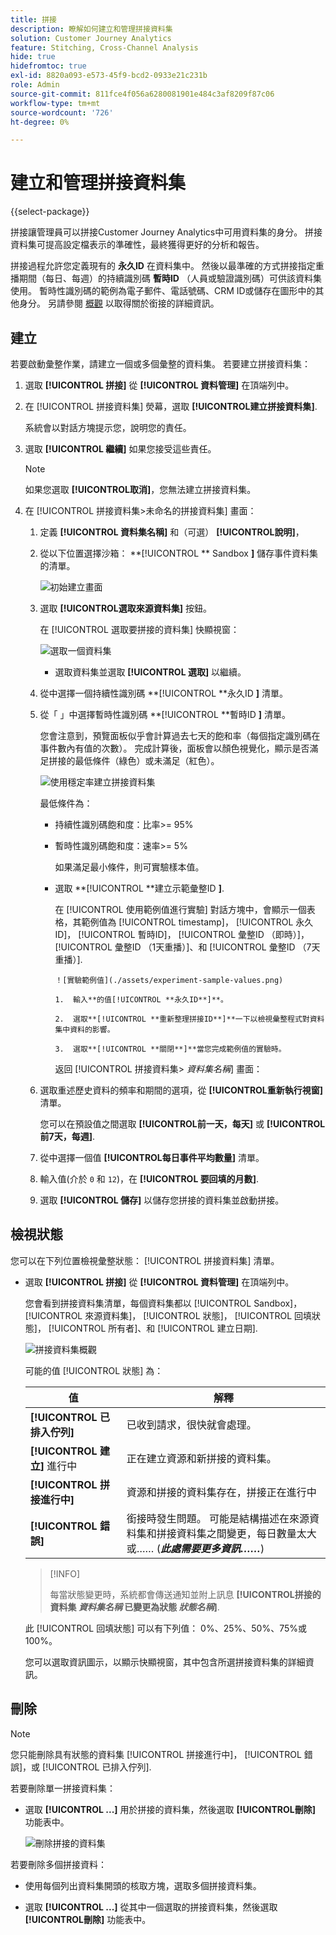 ```yaml
---
title: 拼接
description: 瞭解如何建立和管理拼接資料集
solution: Customer Journey Analytics
feature: Stitching, Cross-Channel Analysis
hide: true
hidefromtoc: true
exl-id: 8820a093-e573-45f9-bcd2-0933e21c231b
role: Admin
source-git-commit: 811fce4f056a6280081901e484c3af8209f87c06
workflow-type: tm+mt
source-wordcount: '726'
ht-degree: 0%

---
```


# 建立和管理拼接資料集

{{select-package}}

拼接讓管理員可以拼接Customer Journey Analytics中可用資料集的身分。 拼接資料集可提高設定檔表示的準確性，最終獲得更好的分析和報告。

拼接過程允許您定義現有的 **永久ID** 在資料集中。 然後以最準確的方式拼接指定重播期間（每日、每週）的持續識別碼 **暫時ID** （人員或驗證識別碼）可供該資料集使用。 暫時性識別碼的範例為電子郵件、電話號碼、CRM ID或儲存在圖形中的其他身分。 另請參閱 [概觀](overview.md) 以取得關於銜接的詳細資訊。

## 建立

若要啟動彙整作業，請建立一個或多個彙整的資料集。 若要建立拼接資料集：

1. 選取 **[!UICONTROL **&#x200B;拼接&#x200B;**]** 從 **[!UICONTROL **&#x200B;資料管理&#x200B;**]** 在頂端列中。

2. 在 [!UICONTROL 拼接資料集] 熒幕，選取 **[!UICONTROL **&#x200B;建立拼接資料集&#x200B;**]**.

   系統會以對話方塊提示您，說明您的責任。

3. 選取 **[!UICONTROL **&#x200B;繼續&#x200B;**]** 如果您接受這些責任。

   >[!NOTE]
   >
   >    如果您選取 **[!UICONTROL **&#x200B;取消&#x200B;**]**，您無法建立拼接資料集。

4. 在 [!UICONTROL 拼接資料集>未命名的拼接資料集] 畫面：

   1. 定義 **[!UICONTROL **&#x200B;資料集名稱&#x200B;**]** 和（可選） **[!UICONTROL **&#x200B;說明&#x200B;**]**，

   2. 從以下位置選擇沙箱： **[!UICONTROL ** Sandbox **]** 儲存事件資料集的清單。

      ![初始建立畫面](./assets/create-initial.png)

   3. 選取 **[!UICONTROL **&#x200B;選取來源資料集&#x200B;**]** 按鈕。

      在 [!UICONTROL 選取要拼接的資料集] 快顯視窗：

      ![選取一個資料集](./assets/select-one-dataset.png)

      - 選取資料集並選取 **[!UICONTROL **&#x200B;選取&#x200B;**]** 以繼續。

   4. 從中選擇一個持續性識別碼 **[!UICONTROL **&#x200B;永久ID **]** 清單。

   5. 從「 」中選擇暫時性識別碼 **[!UICONTROL **&#x200B;暫時ID **]** 清單。

      您會注意到，預覽面板似乎會計算過去七天的飽和率（每個指定識別碼在事件數內有值的次數）。 完成計算後，面板會以顏色視覺化，顯示是否滿足拼接的最低條件（綠色）或未滿足（紅色）。

      ![使用穩定率建立拼接資料集](./assets/create-before-experimenting.png)

      最低條件為：

      - 持續性識別碼飽和度：比率>= 95%

      - 暫時性識別碼飽和度：速率>= 5%

        如果滿足最小條件，則可實驗樣本值。

      - 選取 **[!UICONTROL **&#x200B;建立示範彙整ID **]**.

        在 [!UICONTROL 使用範例值進行實驗] 對話方塊中，會顯示一個表格，其範例值為 [!UICONTROL timestamp]， [!UICONTROL 永久ID]， [!UICONTROL 暫時ID]， [!UICONTROL 彙整ID （即時）]， [!UICONTROL 彙整ID （1天重播）]、和 [!UICONTROL 彙整ID （7天重播）].

            ！[實驗範例值](./assets/experiment-sample-values.png)
            
            1.  輸入**的值[!UICONTROL **永久ID**]**。
            
            2.  選取**[!UICONTROL **重新整理拼接ID**]**一下以檢視彙整程式對資料集中資料的影響。
            
            3.  選取**[!UICONTROL **關閉**]**當您完成範例值的實驗時。
        

        返回 [!UICONTROL 拼接資料集> _資料集名稱_] 畫面：

   6. 選取重述歷史資料的頻率和期間的選項，從 **[!UICONTROL **&#x200B;重新執行視窗&#x200B;**]** 清單。

      您可以在預設值之間選取 **[!UICONTROL **&#x200B;前一天，每天&#x200B;**]** 或 **[!UICONTROL **&#x200B;前7天，每週&#x200B;**]**.

   7. 從中選擇一個值 **[!UICONTROL **&#x200B;每日事件平均數量&#x200B;**]** 清單。

   8. 輸入值(介於 `0` 和 `12`)，在 **[!UICONTROL **&#x200B;要回填的月數&#x200B;**]**.

   9. 選取 **[!UICONTROL **&#x200B;儲存&#x200B;**]** 以儲存您拼接的資料集並啟動拼接。

## 檢視狀態

您可以在下列位置檢視彙整狀態： [!UICONTROL 拼接資料集] 清單。

- 選取 **[!UICONTROL **&#x200B;拼接&#x200B;**]** 從 **[!UICONTROL **&#x200B;資料管理&#x200B;**]** 在頂端列中。

  您會看到拼接資料集清單，每個資料集都以 [!UICONTROL Sandbox]， [!UICONTROL 來源資料集]， [!UICONTROL 狀態]， [!UICONTROL 回填狀態]， [!UICONTROL 所有者]、和 [!UICONTROL 建立日期].

  ![拼接資料集概觀](./assets/overview-stitched-datasetts.png)

  可能的值 [!UICONTROL 狀態] 為：

  | 值 | 解釋 |
  |-----|-----|
  | **[!UICONTROL **&#x200B;已排入佇列&#x200B;**]** | 已收到請求，很快就會處理。 |
  | **[!UICONTROL **&#x200B;建立&#x200B;**]** 進行中 | 正在建立資源和新拼接的資料集。 |
  | **[!UICONTROL **&#x200B;拼接進行中&#x200B;**]** | 資源和拼接的資料集存在，拼接正在進行中 |
  | **[!UICONTROL **&#x200B;錯誤&#x200B;**]** | 銜接時發生問題。 可能是結構描述在來源資料集和拼接資料集之間變更，每日數量太大或…… (_**此處需要更多資訊……**_) |

  >[!INFO]
  >
  >    每當狀態變更時，系統都會傳送通知並附上訊息 **[!UICONTROL **&#x200B;拼接的資料集 _資料集名稱_ 已變更為狀態 _狀態名稱&#x200B;_**]**.


  此 [!UICONTROL 回填狀態] 可以有下列值： 0%、25%、50%、75%或100%。

  您可以選取資訊圖示，以顯示快顯視窗，其中包含所選拼接資料集的詳細資訊。


## 刪除

>[!NOTE]
>
>您只能刪除具有狀態的資料集 [!UICONTROL 拼接進行中]， [!UICONTROL 錯誤]，或 [!UICONTROL 已排入佇列].


若要刪除單一拼接資料集：

- 選取 **[!UICONTROL **...**]** 用於拼接的資料集，然後選取 **[!UICONTROL **&#x200B;刪除&#x200B;**]** 功能表中。

  ![刪除拼接的資料集](./assets/delete-stitched-dataset.png)

若要刪除多個拼接資料：

- 使用每個列出資料集開頭的核取方塊，選取多個拼接資料集。

- 選取 **[!UICONTROL **...**]** 從其中一個選取的拼接資料集，然後選取 **[!UICONTROL **&#x200B;刪除&#x200B;**]** 功能表中。

